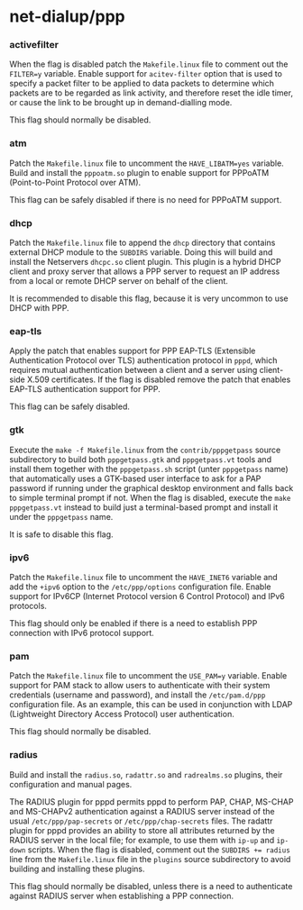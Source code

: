 # net-dialup/ppp

### activefilter
When the flag is disabled patch the `Makefile.linux` file to comment out the `FILTER=y` variable. Enable support for `acitev-filter` option that is used to specify a packet filter to be applied to data packets to determine which packets are to be regarded as link activity, and therefore reset the idle timer, or cause the link to be brought up in demand-dialling mode.

This flag should normally be disabled.

### atm
Patch the `Makefile.linux` file to uncomment the `HAVE_LIBATM=yes` variable. Build and install the `pppoatm.so` plugin to enable support for PPPoATM (Point-to-Point Protocol over ATM).

This flag can be safely disabled if there is no need for PPPoATM support.

### dhcp
Patch the `Makefile.linux` file to append the `dhcp` directory that contains external DHCP module to the `SUBDIRS` variable. Doing this will build and install the Netservers `dhcpc.so` client plugin. This plugin is a hybrid DHCP client and proxy server that allows a PPP server to request an IP address from a local or remote DHCP server on behalf of the client.

It is recommended to disable this flag, because it is very uncommon to use DHCP with PPP.

### eap-tls
Apply the patch that enables support for PPP EAP-TLS (Extensible Authentication Protocol over TLS) authentication protocol in `pppd`, which requires mutual authentication between a client and a server using client-side X.509 certificates. If the flag is disabled remove the patch that enables EAP-TLS authentication support for PPP.

This flag can be safely disabled.

### gtk
Execute the `make -f Makefile.linux` from the `contrib/pppgetpass` source subdirectory to build both `pppgetpass.gtk` and `pppgetpass.vt` tools and install them together with the `pppgetpass.sh` script (unter `pppgetpass` name) that automatically uses a GTK-based user interface to ask for a PAP password if running under the graphical desktop environment and falls back to simple terminal prompt if not. When the flag is disabled, execute the `make pppgetpass.vt` instead to build just a terminal-based prompt and install it under the `pppgetpass` name.

It is safe to disable this flag.

### ipv6
Patch the `Makefile.linux` file to uncomment the `HAVE_INET6` variable and add the `+ipv6` option to the `/etc/ppp/options` configuration file. Enable support for IPv6CP (Internet Protocol version 6 Control Protocol) and IPv6 protocols.

This flag should only be enabled if there is a need to establish PPP connection with IPv6 protocol support.

### pam
Patch the `Makefile.linux` file to uncomment the `USE_PAM=y` variable. Enable support for PAM stack to allow users to authenticate with their system credentials (username and password), and install the `/etc/pam.d/ppp` configuration file. As an example, this can be used in conjunction with LDAP (Lightweight Directory Access Protocol) user authentication.

This flag should normally be disabled.

### radius
Build and install the `radius.so`, `radattr.so` and `radrealms.so` plugins, their configuration and manual pages.

The RADIUS plugin for pppd permits pppd to perform PAP, CHAP, MS-CHAP and MS-CHAPv2 authentication against a RADIUS server instead of the usual `/etc/ppp/pap-secrets` or `/etc/ppp/chap-secrets` files. The radattr plugin for pppd provides an ability to store all attributes returned by the RADIUS server in the local file; for example, to use them with `ip-up` and `ip-down` scripts. When the flag is disabled, comment out the `SUBDIRS += radius` line from the `Makefile.linux` file in the `plugins` source subdirectory to avoid building and installing these plugins.

This flag should normally be disabled, unless there is a need to authenticate against RADIUS server when establishing a PPP connection.
